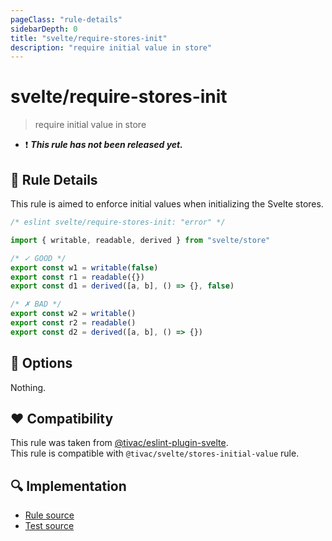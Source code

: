 ```yaml
---
pageClass: "rule-details"
sidebarDepth: 0
title: "svelte/require-stores-init"
description: "require initial value in store"
---
```


# svelte/require-stores-init

> require initial value in store

- :exclamation: <badge text="This rule has not been released yet." vertical="middle" type="error"> **_This rule has not been released yet._** </badge>

## :book: Rule Details

This rule is aimed to enforce initial values when initializing the Svelte stores.

<ESLintCodeBlock language="javascript">

<!--eslint-skip-->

```js
/* eslint svelte/require-stores-init: "error" */

import { writable, readable, derived } from "svelte/store"

/* ✓ GOOD */
export const w1 = writable(false)
export const r1 = readable({})
export const d1 = derived([a, b], () => {}, false)

/* ✗ BAD */
export const w2 = writable()
export const r2 = readable()
export const d2 = derived([a, b], () => {})
```

</ESLintCodeBlock>

## :wrench: Options

Nothing.

## :heart: Compatibility

This rule was taken from [@tivac/eslint-plugin-svelte].  
This rule is compatible with `@tivac/svelte/stores-initial-value` rule.

[@tivac/eslint-plugin-svelte]: https://github.com/tivac/eslint-plugin-svelte/

## :mag: Implementation

- [Rule source](https://github.com/ota-meshi/eslint-plugin-svelte/blob/main/src/rules/require-stores-init.ts)
- [Test source](https://github.com/ota-meshi/eslint-plugin-svelte/blob/main/tests/src/rules/require-stores-init.ts)
